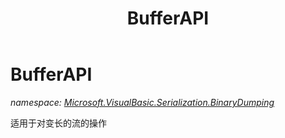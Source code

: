 ﻿---
title: BufferAPI
---

# BufferAPI
_namespace: [Microsoft.VisualBasic.Serialization.BinaryDumping](N-Microsoft.VisualBasic.Serialization.BinaryDumping.html)_

适用于对变长的流的操作




